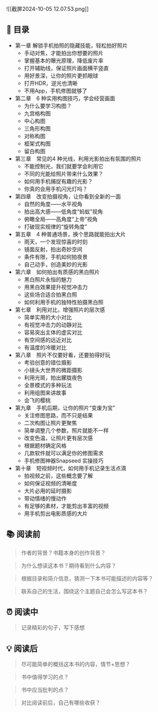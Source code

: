 ![[截屏2024-10-05 12.07.53.png]]
## 📑 目录
* 第一章 解锁手机拍照的隐藏技能，轻松拍好照片  
	* 手动对焦，才能拍出你想要的照片  
	* 掌握基本的曝光原理，降低废片率  
	* 打开辅助线，保证照片画面横平竖直  
	* 用好景深，让你的照片更抓眼球  
	* 打开HDR，逆光也清晰  
	* 不用App，手机修图就够了  
* 第二章　6 种实用构图技巧，学会经营画面  
	* 为什么要学习构图？  
	* 九宫格构图  
	* 中心构图  
	* 三角形构图  
	* 对称构图  
	* 框架式构图  
	* 留白构图  
* 第三章　常见的4 种光线，利用光影拍出有氛围的照片  
	* 不能控制光，我们就要学会利用它  
	* 不同的光能给照片带来什么效果？  
	* 如何用手机捕捉有趣的光影？  
	* 你真的会用手机闪光灯吗？  
* 第四章　改变拍摄视角，让你看到全新的一面  
	* 自然的角度——水平视角  
	* 拍出高大感——低角度“蚂蚁”视角  
	* 俯瞰全局——高角度“上帝”视角  
	* 打破现实规律的“旋转角度”  
* 第五章　4 种普通场景，换个思路就能拍出大片  
	* 雨天，一个发现惊喜的时刻  
	* 镜面反射，拍出奇妙空间  
	* 条件有限，手机如何拍夜景  
	* 自己动手，创造美妙的光影  
* 第六章　如何拍出有质感的黑白照片  
	* 黑白照片永恒的魅力  
	* 用黑白效果提升视觉冲击力  
	* 这些场合适合拍黑白照  
	* 如何利用手机的独特性拍摄黑白照  
* 第七章　利用对比，增强照片的层次感  
	* 简单实用的大小对比  
	* 有视觉冲击力的动静对比  
	* 容易突出主体的虚实对比  
	* 有空间感的远近对比  
	* 有温度的冷暖对比  
* 第八章　照片不仅要好看，还要拍得好玩  
	* 考验创意的错位摄影  
	* 小镜头大世界的微距摄影  
	* 利用光斑，拍出朦胧夜色  
	* 全景模式的多种玩法  
	* 利用组图来讲故事  
	* 会飞的樱桃  
* 第九章　手机后期，让你的照片“变废为宝”  
	* 关注修图思路，而不只是结果  
	* 二次构图让照片更聚焦  
	* 简单调整几个参数，照片就能不一样  
	* 改变色温，让照片更有层次感  
	* 根据题材确定风格  
	* 几款软件就可以满足你的修图需求  
	* 手机修图神器Snapseed 实操技巧  
* 第十章　短视频时代，如何用手机记录生活点滴  
	* 拍视频之前，这些概念要了解  
	* 如何保证视频的清晰度  
	* 大片必用的延时摄影  
	* 带动情绪的慢动作  
	* 有足够的素材，才能剪出丰富的视频  
	* 用手机剪出电影质感的大片
## 📚 阅读前
> 作者的背景？书籍本身的创作背景？

> 为什么想读这本书？期待看到什么内容？

> 根据目录和简介信息，猜测一下本书可能描述的内容等？

> 联系自己的生活，围绕这个主题自己会怎么写这本书？
## ⏰ 阅读中
> 记录精彩的句子，写下感想
##  💡 阅读后
> 尽可能简单的概括这本书的内容，情节+思想？

> 书中值得学习的点？

> 书中应当批判的点？

> 对比阅读前后，自己有哪些收获？ 
